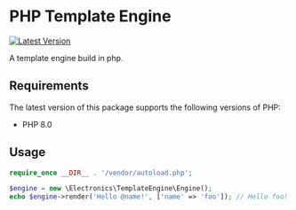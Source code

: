 PHP Template Engine
======
[![Latest Version](https://img.shields.io/github/tag/martenweijer/php-template-engine.svg?style=flat-square)](https://github.com/martenweijer/php-template-engine/tags)

A template engine build in php.
## Requirements
The latest version of this package supports the following versions of PHP:
* PHP 8.0
## Usage
```php
require_once __DIR__ . '/vendor/autoload.php';

$engine = new \Electronics\TemplateEngine\Engine();
echo $engine->render('Hello @name!', ['name' => 'foo']); // Hello foo!
```